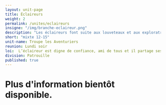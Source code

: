 ```yaml
---
layout: unit-page
title: Éclaireurs
weight: 2
permalink: /unites/eclaireurs
insigne: "/img/branche-eclaireur.png"
description: "Les éclaireurs font suite aux louveteaux et aux exploratrices. On prend une plus grande part dans l'organisation des activités; on concentre aussi nos apprentissages sur les différentes techniques."
short: "mixte 12-15"
unit-name: Troupe les Aventuriers
reunion: Lundi soir
loi:  L’éclaireur est digne de confiance, ami de tous et il partage ses valeurs.
division: Patrouille
published: true
---
```


# Plus d'information bientôt disponible.
